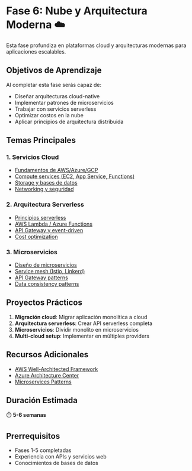 # Fase 6: Nube y Arquitectura Moderna ☁️

Esta fase profundiza en plataformas cloud y arquitecturas modernas para aplicaciones escalables.

## Objetivos de Aprendizaje

Al completar esta fase serás capaz de:

- Diseñar arquitecturas cloud-native
- Implementar patrones de microservicios
- Trabajar con servicios serverless
- Optimizar costos en la nube
- Aplicar principios de arquitectura distribuida

## Temas Principales

### 1. Servicios Cloud

- [Fundamentos de AWS/Azure/GCP](01-cloud-fundamentals.md)
- [Compute services (EC2, App Service, Functions)](02-compute-services.md)
- [Storage y bases de datos](03-storage-databases.md)
- [Networking y seguridad](04-networking-security.md)

### 2. Arquitectura Serverless

- [Principios serverless](05-serverless-principles.md)
- [AWS Lambda / Azure Functions](06-functions.md)
- [API Gateway y event-driven](07-api-gateway.md)
- [Cost optimization](08-cost-optimization.md)

### 3. Microservicios

- [Diseño de microservicios](09-microservices-design.md)
- [Service mesh (Istio, Linkerd)](10-service-mesh.md)
- [API Gateway patterns](11-api-gateway-patterns.md)
- [Data consistency patterns](12-data-patterns.md)

## Proyectos Prácticos

1. **Migración cloud**: Migrar aplicación monolítica a cloud
2. **Arquitectura serverless**: Crear API serverless completa
3. **Microservicios**: Dividir monolito en microservicios
4. **Multi-cloud setup**: Implementar en múltiples providers

## Recursos Adicionales

- [AWS Well-Architected Framework](https://aws.amazon.com/architecture/well-architected/)
- [Azure Architecture Center](https://docs.microsoft.com/en-us/azure/architecture/)
- [Microservices Patterns](https://microservices.io/patterns/)

## Duración Estimada

⏱️ **5-6 semanas**

## Prerrequisitos

- Fases 1-5 completadas
- Experiencia con APIs y servicios web
- Conocimientos de bases de datos